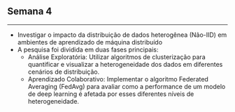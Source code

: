 ## Semana 4
---

* Investigar o impacto da distribuição de dados heterogênea (Não-IID) em ambientes de aprendizado de máquina distribuído
* A pesquisa foi dividida em duas fases principais:
  * Análise Exploratória: Utilizar algoritmos de clusterização para quantificar e visualizar a heterogeneidade dos dados em diferentes cenários de distribuição.
  * Aprendizado Colaborativo: Implementar o algoritmo Federated Averaging (FedAvg) para avaliar como a performance de um modelo de deep learning é afetada por esses diferentes níveis de heterogeneidade.


